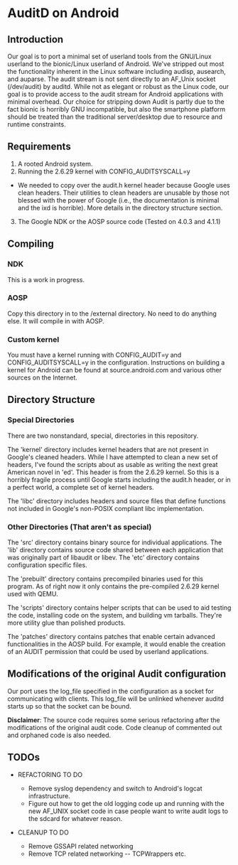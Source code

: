 # AuditD on Android #

## Introduction ##
Our goal is to port a minimal set of userland tools from the GNU/Linux userland to the bionic/Linux userland of Android. We've stripped out most the functionality inherent in the Linux software including audisp, ausearch, and auparse. The audit stream is not sent directly to an AF_Unix socket (/dev/audit) by auditd. While not as elegant or robust as the Linux code, our goal is to provide access to the audit stream for Android applications with minimal overhead. Our choice for stripping down Audit is partly due to the fact bionic is horribly GNU incompatible, but also the smartphone platform should be treated than the traditional server/desktop due to resource and runtime constraints.

## Requirements ##
1. A rooted Android system.
2. Running the 2.6.29 kernel with CONFIG_AUDITSYSCALL=y
  * We needed to copy over the audit.h kernel header because Google uses clean headers. Their utilities to clean headers are unusable by those not blessed with the power of Google (i.e., the documentation is minimal and the ixd is horrible). More details in the directory structure section.
3. The Google NDK or the AOSP source code (Tested on 4.0.3 and 4.1.1)

## Compiling ##

### NDK ###
This is a work in progress.

### AOSP ###
Copy this directory in to the <AndroidBuildRoot>/external directory. No need
to do anything else. It will compile in with AOSP.

### Custom kernel ###
You must have a kernel running with CONFIG_AUDIT=y and CONFIG_AUDITSYSCALL=y in the configuration. Instructions on building a kernel for Android can be found at source.android.com and various other sources on the Internet.

## Directory Structure ##

### Special Directories ###

There are two nonstandard, special, directories in this repository.

The 'kernel' directory includes kernel headers that are not present in Google's cleaned headers. While I have attempted to clean a new set of headers, I've found the scripts about as usable as writing the next great American novel in 'ed'. This header is from the 2.6.29 kernel. So this is a horribly fragile process until Google starts including the audit.h header, or in a perfect world, a complete set of kernel headers.

The 'libc' directory includes headers and source files that define functions not included in Google's non-POSIX compliant libc implementation. 

### Other Directories (That aren't as special) ###

The 'src' directory contains binary source for individual applications. The 'lib' directory contains source code shared between each application that was originally part of libaudit or libev. The 'etc' directory contains configuration specific files.

The 'prebuilt' directory contains precompiled binaries used for this program. As of right now it only contains the pre-compiled 2.6.29 kernel used with QEMU.

The 'scripts' directory contains helper scripts that can be used to aid testing the code, installing code on the system, and building vm tarballs. They're more utility glue than polished products.

The 'patches' directory contains patches that enable certain advanced functionalities in the AOSP build. For example, it would enable the creation of an AUDIT permission that could be used by userland applications.

## Modifications of the original Audit configuration ##

Our port uses the log_file specified in the configuration as a socket for communicating with clients. This log_file will be unlinked whenever auditd starts up so that the socket can be bound.

__Disclaimer__: The source code requires some serious refactoring after the modifications of the original audit code. Code cleanup of commented out and orphaned code is also needed.

## TODOs ##

- REFACTORING TO DO
  - Remove syslog dependency and switch to Android's logcat infrastructure.
  - Figure out how to get the old logging code up and running with the new
    AF_UNIX socket code in case people want to write audit logs to the 
    sdcard for whatever reason.

- CLEANUP TO DO
  - Remove GSSAPI related networking
  - Remove TCP related networking -- TCPWrappers etc.

